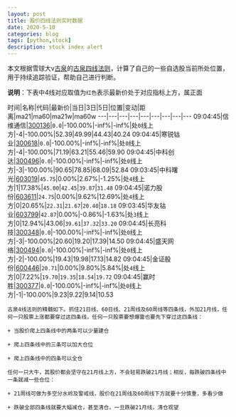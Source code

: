 ```yaml
---
layout: post
title: 股价四线法则实时数据
date: 2020-5-10
categories: blog
tags: [python,stock]
description: stock index alert
---
```



本文根据雪球大v[古泉](https://xueqiu.com/u/7148646888)的[古泉四线法则](https://xueqiu.com/7148646888/130498192)，计算了自己的一些自选股当前所处位置，用于持续追踪验证，帮助自己进行判断。

**说明**：下表中4线对应取值为`红色`表示最新价处于对应指标上方，属正面

时间|名称|代码|最新价|当日|3日|5日|位置|变动|距离|ma21|ma60|ma21w|ma60w
---|---|---|---|---|---|---|---|---
09:04:45|信维通信|[300136](https://xueqiu.com/S/SZ300136)|`0.0`|-100.00%|-inf%|-inf%|处`0`线上方|-4|-100.00%|52.39|49.99|44.43|40.24
09:04:45|寒锐钴业|[300618](https://xueqiu.com/S/SZ300618)|`0.0`|-100.00%|-inf%|-inf%|处`0`线上方|-4|-100.00%|71.19|63.21|55.46|59.90
09:04:45|中科创达|[300496](https://xueqiu.com/S/SZ300496)|`0.0`|-100.00%|-inf%|-inf%|处`0`线上方|-3|-100.00%|90.65|78.85|68.09|52.84
09:03:45|中科曙光|[603019](https://xueqiu.com/S/SH603019)|`45.75`|0.00%|2.67%|-1.25%|处`4`线上方|1|17.38%|`45.00`|`42.45`|`39.87`|`31.48`
09:04:45|诺力股份|[603611](https://xueqiu.com/S/SH603611)|`24.75`|0.00%|9.62%|12.69%|处`4`线上方|0|20.65%|`22.31`|`21.67`|`20.40`|`18.18`
09:03:45|华友钴业|[603799](https://xueqiu.com/S/SH603799)|`42.87`|0.00%|-0.86%|-1.63%|处`3`线上方|0|12.94%|43.06|`39.61`|`37.32`|`33.20`
09:04:45|长亮科技|[300348](https://xueqiu.com/S/SZ300348)|`0.0`|-100.00%|-inf%|-inf%|处`0`线上方|-3|-100.00%|20.60|19.20|17.39|14.50
09:04:45|盛天网络|[300494](https://xueqiu.com/S/SZ300494)|`0.0`|-100.00%|-inf%|-inf%|处`0`线上方|-2|-100.00%|19.43|19.98|17.13|14.82
09:04:45|金证股份|[600446](https://xueqiu.com/S/SH600446)|`20.71`|0.00%|9.80%|5.84%|处`4`线上方|0|7.22%|`19.70`|`19.35`|`18.54`|`19.72`
09:04:45|赢时胜|[300377](https://xueqiu.com/S/SZ300377)|`0.0`|-100.00%|-inf%|-inf%|处`0`线上方|-1|-100.00%|9.23|9.22|9.14|10.53

```
古泉4线法则的精髓如下。抓住21日线、60日线、21周线及60周线等四条线，外加21月线，任何一只股票上涨都要穿过这四条线，任何一只股票要想爆雷也要先下穿过这四条线：

+ 当股价爬上四条线中的两条可以少量建仓

+ 爬上四条线中的三条可以加大仓位

+ 爬上四条线中的四条可以全仓

任何一只大牛，其股价都会坚守在21月线上方，不会轻易跌破21月线；相反，每跌破四条线中一条就减一些仓位：

+ 21周线可做为多空分水岭及警戒线，股价在21周线及60周线下方就要十分慎重，多看少做

+ 跌破全部四条线就要大幅减仓，甚至清仓，一旦跌破21月线，清仓观望
```